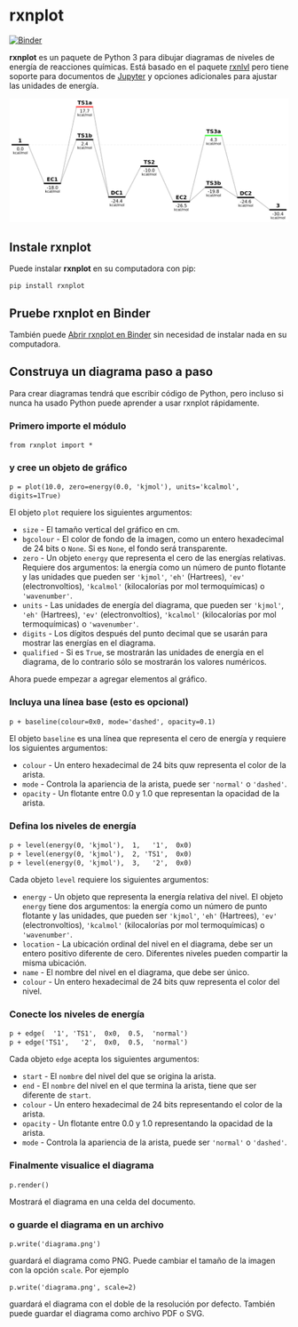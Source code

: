 rxnplot
======
[![Binder](https://mybinder.org/badge_logo.svg)](https://mybinder.org/v2/gh/qcuaeh/rxnplot.git/HEAD?labpath=tests)

**rxnplot** es un paquete de Python 3 para dibujar diagramas de niveles de energía de reacciones químicas. Está basado en el paquete
[rxnlvl](https://github.com/eutactic/rxnlvl) pero tiene soporte para documentos de [Jupyter](https://jupyter.org) y opciones adicionales para ajustar las unidades de energía.

![graphic](graphic.png)

Instale rxnplot
------

Puede instalar **rxnplot** en su computadora con pip:

    pip install rxnplot

Pruebe rxnplot en Binder
------

También puede [Abrir rxnplot en Binder](https://mybinder.org/v2/gh/qcuaeh/rxnplot.git/HEAD?labpath=tests) sin necesidad de instalar nada en su computadora.

Construya un diagrama paso a paso
------

Para crear diagramas tendrá que escribir código de Python, pero incluso si nunca ha usado Python puede aprender a usar rxnplot rápidamente.

### Primero importe el módulo

    from rxnplot import *

### y cree un objeto de gráfico

    p = plot(10.0, zero=energy(0.0, 'kjmol'), units='kcalmol', digits=1True)
    
El objeto `plot` requiere los siguientes argumentos:

- `size` - El tamaño vertical del gráfico en cm.
- `bgcolour` - El color de fondo de la imagen, como un entero hexadecimal de 24 bits o `None`. Si es `None`, el fondo será transparente.
- `zero` - Un objeto `energy` que representa el cero de las energías relativas. Requiere dos argumentos: la energía como un número de punto flotante y las unidades que pueden ser `'kjmol'`, `'eh'` (Hartrees), `'ev'` (electronvoltios), `'kcalmol'` (kilocalorías por mol termoquímicas) o `'wavenumber'`.
- `units` - Las unidades de energía del diagrama, que pueden ser `'kjmol'`, `'eh'` (Hartrees), `'ev'` (electronvoltios), `'kcalmol'` (kilocalorías por mol termoquímicas) o `'wavenumber'`.
- `digits` - Los dígitos después del punto decimal que se usarán para mostrar las energías en el diagrama.
- `qualified` - Si es `True`, se mostrarán las unidades de energía en el diagrama, de lo contrario sólo se mostrarán los valores numéricos.

Ahora puede empezar a agregar elementos al gráfico.

### Incluya una línea base (esto es opcional)

    p + baseline(colour=0x0, mode='dashed', opacity=0.1)

El objeto `baseline` es una línea que representa el cero de energía y requiere los siguientes argumentos:

- `colour` - Un entero hexadecimal de 24 bits quw representa el color de la arista.
- `mode` - Controla la apariencia de la arista, puede ser `'normal'` o `'dashed'`.
- `opacity` - Un flotante entre 0.0 y 1.0 que representan la opacidad de la arista.

### Defina los niveles de energía

    p + level(energy(0, 'kjmol'),  1,   '1',  0x0)
    p + level(energy(0, 'kjmol'),  2, 'TS1',  0x0)
    p + level(energy(0, 'kjmol'),  3,   '2',  0x0)

Cada objeto `level` requiere los siguientes argumentos:

- `energy` - Un objeto que representa la energía relativa del nivel. El objeto `energy` tiene dos argumentos: la energía como un número de punto flotante y las unidades, que pueden ser `'kjmol'`, `'eh'` (Hartrees), `'ev'` (electronvoltios), `'kcalmol'` (kilocalorías por mol termoquímicas) o `'wavenumber'`.
- `location` - La ubicación ordinal del nivel en el diagrama, debe ser un entero positivo diferente de cero. Diferentes niveles pueden compartir la misma ubicación.
- `name` - El nombre del nivel en el diagrama, que debe ser único.
- `colour` - Un entero hexadecimal de 24 bits quw representa el color del nivel.

### Conecte los niveles de energía

    p + edge(  '1', 'TS1',  0x0,  0.5,  'normal')
    p + edge('TS1',   '2',  0x0,  0.5,  'normal')

Cada objeto `edge` acepta los siguientes argumentos:

- `start` - El `nombre` del nivel del que se origina la arista.
- `end` - El `nombre` del nivel en el que termina la arista, tiene que ser diferente de `start`.
- `colour` - Un entero hexadecimal de 24 bits representando el color de la arista.
- `opacity` - Un flotante entre 0.0 y 1.0 representando la opacidad de la arista.
- `mode` - Controla la apariencia de la arista, puede ser `'normal'` o `'dashed'`.

### Finalmente visualice el diagrama

    p.render()

Mostrará el diagrama en una celda del documento.

### o guarde el diagrama en un archivo

    p.write('diagrama.png')

guardará el diagrama como PNG. Puede cambiar el tamaño de la imagen con la opción `scale`. Por ejemplo 

    p.write('diagrama.png', scale=2)

guardará el diagrama con el doble de la resolución por defecto. También puede guardar el diagrama como archivo PDF o SVG.
